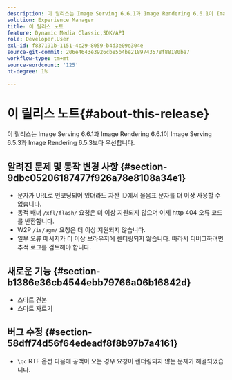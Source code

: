 ```yaml
---
description: 이 릴리스는 Image Serving 6.6.1과 Image Rendering 6.6.1이 Image Serving 6.5.3과 Image Rendering 6.5.3보다 우선합니다.
solution: Experience Manager
title: 이 릴리스 노트
feature: Dynamic Media Classic,SDK/API
role: Developer,User
exl-id: f837191b-1151-4c29-8059-b4d3e09e304e
source-git-commit: 206e4643e3926cb85b4be2189743578f88180be7
workflow-type: tm+mt
source-wordcount: '125'
ht-degree: 1%

---
```


# 이 릴리스 노트{#about-this-release}

이 릴리스는 Image Serving 6.6.1과 Image Rendering 6.6.1이 Image Serving 6.5.3과 Image Rendering 6.5.3보다 우선합니다.

## 알려진 문제 및 동작 변경 사항 {#section-9dbc05206187477f926a78e8108a34e1}

* 문자가 URL로 인코딩되어 있더라도 자산 ID에서 물음표 문자를 더 이상 사용할 수 없습니다.
* 동적 배너 `/xfl/flash/` 요청은 더 이상 지원되지 않으며 이제 http 404 오류 코드를 반환합니다.
* W2P `/is/agm/` 요청은 더 이상 지원되지 않습니다.
* 일부 오류 메시지가 더 이상 브라우저에 렌더링되지 않습니다. 따라서 디버그하려면 추적 로그를 검토해야 합니다.

## 새로운 기능 {#section-b1386e36cb4544ebb79766a06b16842d}

* 스마트 견본
* 스마트 자르기

## 버그 수정 {#section-58dff74d56f64edeadf8f8b97b7a4161}

* `\qc` RTF 옵션 다음에 공백이 오는 경우 요청이 렌더링되지 않는 문제가 해결되었습니다.
